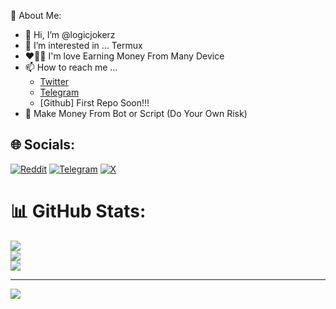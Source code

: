 💫 About Me:

- 👋 Hi, I’m @logicjokerz
- 👀 I’m interested in ... Termux 
- ❤️📱📱 I'm love Earning Money From Many Device   
- 📫 How to reach me ...
  - [Twitter](https://x.com/logicjokerz)
  - [Telegram](https://t.me/logicjokerz)
  - [Github] First Repo Soon!!!
- 🤖 Make Money From Bot or Script (Do Your Own Risk)


## 🌐 Socials:
[![Reddit](https://img.shields.io/badge/Reddit-%23FF4500.svg?logo=Reddit&logoColor=white)](https://www.reddit.com/user/Logic_Joker/) [![Telegram](https://img.shields.io/badge/Telegram-2CA5E0?style=flat-squeare&logo=telegram&logoColor=white)](https://t.me/logicjokerz) [![X](https://img.shields.io/badge/X-black.svg?logo=X&logoColor=white)](https://x.com/logicjokerz) 
# 📊 GitHub Stats:
![](https://github-readme-stats.vercel.app/api?username=pixelscriptz&theme=gruvbox&hide_border=false&include_all_commits=false&count_private=false)<br/>
![](https://github-readme-streak-stats.herokuapp.com/?user=pixelscriptz&theme=gruvbox&hide_border=false)<br/>
![](https://github-readme-stats.vercel.app/api/top-langs/?username=pixelscriptz&theme=gruvbox&hide_border=false&include_all_commits=false&count_private=false&layout=compact)

---
[![](https://visitcount.itsvg.in/api?id=pixelscriptz&icon=1&color=6)](https://visitcount.itsvg.in)

<!-- Proudly created with GPRM ( https://gprm.itsvg.in ) -->
